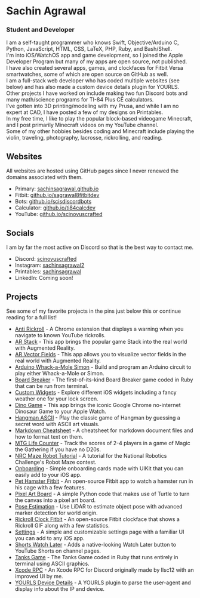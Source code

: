 # Sachin Agrawal

### Student and Developer

I am a self-taught programmer who knows Swift, Objective/Arduino C, Python, JavaScript, HTML, CSS, LaTeX, PHP, Ruby, and Bash/Shell. <br>
I'm into iOS/WatchOS app and game development, so I joined the Apple Developer Program but many of my apps are open source, not published. <br>
I have also created several apps, games, and clockfaces for Fitbit Versa smartwatches, some of which are open source on GitHub as well. <br>
I am a full-stack web developer who has coded multiple websites (see below) and has also made a custom device details plugin for YOURLS. <br>
Other projects I have worked on include making two fun Discord bots and many math/science programs for TI-84 Plus CE calculators. <br>
I’ve gotten into 3D printing/modeling with my Prusa, and while I am no expert at CAD, I have posted a few of my designs on Printables. <br>
In my free time, I like to play the popular block-based videogame Minecraft, and I post primarily Minecraft videos on my YouTube channel. <br>
Some of my other hobbies besides coding and Minecraft include playing the violin, traveling, photography, lacrosse, rickrolling, and reading. <br>

## Websites
All websites are hosted using GitHub pages since I never renewed the domains associated with them.

<!--
#### Original 

* Primary: [sachinagrawal.me](https://sachinagrawal.me)
* Fitbit: [sagrawal8fitbit.dev](https://sagrawal8fitbit.dev)
* Bots: [scisdiscordbots.com](https://scisdiscordbots.com)
* Calculator: [ti84calc.dev](https://ti84calc.dev)
* YouTube: [scinovuscrafted.com](https://scinovuscrafted.com)

#### Mirror 
-->

* Primary: [sachinsagrawal.github.io](https://sachinsagrawal.github.io)
* Fitbit: [github.io/sagrawal8fitbitdev](https://pagedeploy.github.io/sagrawal8fitbitdev)
* Bots: [github.io/scisdiscordbots](https://pagedeploy.github.io/scisdiscordbots)
* Calculator: [github.io/ti84calcdev](https://pagedeploy.github.io/ti84calcdev)
* YouTube: [github.io/scinovuscrafted](https://pagedeploy.github.io/scinovuscrafted)

## Socials
I am by far the most active on Discord so that is the best way to contact me.

* Discord: [scinovuscrafted](https://discord.com/users/575795042933932071)
* Instagram: [sachinsagrawal2](https://www.instagram.com/sachinsagrawal2)
* Printables: [sachinsagrawal](https://www.printables.com/@sachinsagrawal)
* LinkedIn: Coming soon!

## Projects
See some of my favorite projects in the pins just below this or continue reading for a full list!

* [Anti Rickroll](https://github.com/SachinSAgrawal/Anti-Rickroll) - A Chrome extension that displays a warning when you navigate to known YouTube rickrolls.
* [AR Stack](https://github.com/SachinSAgrawal/AR-Stack) - This app brings the popular game Stack into the real world with Augmented Reality.
* [AR Vector Fields](https://github.com/SachinSAgrawal/AR-Vector-Fields) - This app allows you to visualize vector fields in the real world with Augmented Reality.
* [Arduino Whack-a-Mole Simon](https://github.com/SachinSAgrawal/Arduino-WhackAMole-Simon) - Build and program an Arduino circuit to play either Whack-a-Mole or Simon.
* [Board Breaker](https://github.com/SachinSAgrawal/Board-Breaker) - The first-of-its-kind Board Breaker game coded in Ruby that can be run from terminal.
* [Custom Widgets](https://github.com/SachinSAgrawal/Custom-Widgets) - Explore different iOS widgets including a fancy weather one for your lock screen.
* [Dino Game](https://github.com/SachinSAgrawal/Dino-Game) - This app brings the iconic Google Chrome no-internet Dinosaur Game to your Apple Watch.
* [Hangman ASCII](https://github.com/SachinSAgrawal/Hangman-ASCII) - Play the classic game of Hangman by guessing a secret word with ASCII art visuals.
* [Markdown Cheatsheet](https://github.com/SachinSAgrawal/Markdown-Cheatsheet) - A cheatsheet for markdown document files and how to format text on them.
* [MTG Life Counter](https://github.com/SachinSAgrawal/MTG-Life-Counter) - Track the scores of 2-4 players in a game of Magic the Gathering if you have no D20s.
* [NRC Maze Robot Tutorial](https://github.com/SachinSAgrawal/NRC-Maze-Robot-Tutorial) - A tutorial for the National Robotics Challenge's Robot Maze contest.
* [Onboarding](https://github.com/SachinSAgrawal/Onboarding) - Simple onboarding cards made with UIKit that you can easily add to your iOS app.
* [Pet Hamster Fitbit](https://github.com/SachinSAgrawal/Pet-Hamster-Fitbit) - An open-source Fitbit app to watch a hamster run in his cage with a few features.
* [Pixel Art Board](https://github.com/SachinSAgrawal/Pixel-Art-Board) - A simple Python code that makes use of Turtle to turn the canvas into a pixel art board.
* [Pose Estimation](https://github.com/SachinSAgrawal/Pose-Estimation) - Use LiDAR to estimate object pose with advanced marker detection for world origin.
* [Rickroll Clock Fitbit](https://github.com/SachinSAgrawal/Rickroll-Clock-Fitbit) - An open-source Fitbit clockface that shows a Rickroll GIF along with a few statistics.
* [Settings](https://github.com/SachinSAgrawal/Settings) - A simple and customizable settings page with a familiar UI you can add to any iOS app.
* [Shorts Watch Later](https://github.com/SachinSAgrawal/Shorts-Watch-Later) - Adds a native-looking Watch Later button to YouTube Shorts on channel pages.
* [Tanks Game](https://github.com/SachinSAgrawal/Tanks-Game) - The Tanks Game coded in Ruby that runs entirely in terminal using ASCII graphics.
* [Xcode RPC](https://github.com/SachinSAgrawal/Xcode-RPC) - An Xcode RPC for Discord originally made by llsc12 with an improved UI by me.
* [YOURLS Device Details](https://github.com/SachinSAgrawal/YOURLS-Device-Details) - A YOURLS plugin to parse the user-agent and display info about the IP and device.

<!--
### Hi there 👋

**SachinSAgrawal/SachinSAgrawal** is a ✨ _special_ ✨ repository because its `README.md` (this file) appears on your GitHub profile.

Here are some ideas to get you started:

- 🔭 I’m currently working on ...
- 🌱 I’m currently learning ...
- 👯 I’m looking to collaborate on ...
- 🤔 I’m looking for help with ...
- 💬 Ask me about ...
- 📫 How to reach me: ...
- 😄 Pronouns: ...
- ⚡ Fun fact: ...
-->

